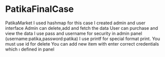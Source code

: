 # PatikaFinalCase
PatikaMarket
I used hashmap for this case
I created admin and user interface
Admin can delete,add and fetch the data
User can purchase and view the data
I use pass and username for security in admin panel (username:patika,password:patika)
I use printf for special format print.
You must use id for delete
You can add new item with enter correct credentials which ı defined in panel
